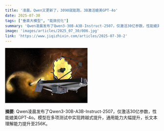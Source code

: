 ```yaml
---
title: '凌晨，Qwen又更新了，3090就能跑，3B激活媲美GPT-4o'
date: 2025-07-30
tags: ["垂直大模型", "能效优化"]
summary: 'Qwen凌晨发布了Qwen3-30B-A3B-Instruct-2507，仅激活30亿参数，性能媲美GPT-4o。模型在多项测试中实现跨越式提升，通用能力大幅提升，长文本理解能力提升至256K。'
image: 'images/articles/2025_07_30/006.jpg'
link: 'https://www.jiqizhixin.com/articles/2025-07-30-2'
---
```

![凌晨，Qwen又更新了，3090就能跑，3B激活媲美GPT-4o](images/articles/2025_07_30/006.jpg)

**摘要**: Qwen凌晨发布了Qwen3-30B-A3B-Instruct-2507，仅激活30亿参数，性能媲美GPT-4o。模型在多项测试中实现跨越式提升，通用能力大幅提升，长文本理解能力提升至256K。
